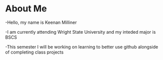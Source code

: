 # About Me

-Hello, my name is Keenan Milliner

-I am currently attending Wright State University and my inteded major is BSCS

-This semester I will be working on learning to better use github alongside of completing class projects

